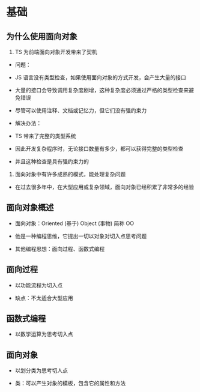 # 基础

## 为什么使用面向对象

1.  TS 为前端面向对象开发带来了契机

  - 问题：

  - JS 语言没有类型检查，如果使用面向对象的方式开发，会产生大量的接口

  - 大量的接口会导致调用复杂度剧增，这种复杂度必须通过严格的类型检查来避免错误

  - 尽管可以使用注释、文档或记忆力，但它们没有强约束力

  - 解决办法：

  - TS 带来了完整的类型系统

  - 因此开发复杂程序时，无论接口数量有多少，都可以获得完整的类型检查

  - 并且这种检查是具有强约束力的

1.  面向对象中有许多成熟的模式，能处理复杂问题

  - 在过去很多年中，在大型应用或复杂领域，面向对象已经积累了非常多的经验

## 面向对象概述

  - 面向对象：Oriented (基于) Object (事物) 简称 OO

  - 他是一种编程思维，它提出一切以对象对切入点思考问题

  - 其他编程思想：面向过程、函数式编程

## 面向过程

  - 以功能流程为切入点

  - 缺点：不太适合大型应用

## 函数式编程

  - 以数学运算为思考切入点

## 面向对象

  - 以划分类为思考切人点

  - 类：可以产生对象的模板，包含它的属性和方法
